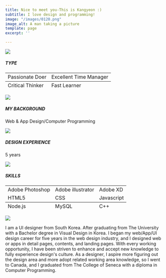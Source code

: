 ```yaml
---
title: Nice to meet you-This is Kangyeon :)
subtitle: I love design and programming!
image: "/images/0120.png"
image_alt: A man taking a picture
template: page
excerpt: ''

---
```

**![](/images/empty.png)**

##### TYPE

<table>  
<thead>  
</thead>  
<tbody>  
<tr>  
<td>Passionate Doer</td>  
<td>Excellent Time Manager</td>  
</tr>  
</tbody>  
<tfoot>  
<tr>  
<td>Critical Thinker</td>  
<td>Fast Learner</td>  
</tr>  
</tfoot>  
</table>

![](/images/empty_100.png)

##### **MY BACKGROUND**

Web & App Design/Computer Programming

![](/images/empty_100.png)

##### **DESIGN EXPERIENCE**

5 years

![](/images/empty_100.png)

##### **SKILLS**

<table>  
<tbody>  
<tr>  
<td>Adobe Photoshop</td>  
<td>Adobe illustrator</td>  
<td>Adobe XD</td>  
</tr>  
<tr>  
<td>HTML5</td>  
<td>CSS</td>  
<td>Javascript</td>  
</tr>  
</tbody>  
<tfoot>  
<tr>  
<td>Node.js</td>  
<td>MySQL</td>  
<td>C++</td>  
</tr>  
</tfoot>  
</table>

![](/images/empty.png)

I am a UI designer from South Korea. After graduating from The University with a Bachelor degree in Visual Design in Korea. I began my web/App/UI design career for five years in the web design industry, and I designed web or apps in detail pages, contents, and landing pages. With every working opportunity, I have been striven to enhance and accept new knowledge to fully experience design's culture. As a designer, I aspire more figuring out the design area and more adopt related working area knowledge, so I went to Canada, and I graduated from The College of Seneca with a diploma in Computer Programming.